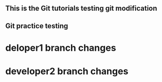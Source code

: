 ## This is the Git tutorials testing git modification
## Git practice testing
# deloper1 branch changes
# developer2 branch changes
